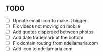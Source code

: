 ## TODO

- [ ] Update email icon to make it bigger
- [ ] Fix videos not moving on mobile 
- [ ] Add quotes dispersed between photos 
- [ ] Add date trademark at the bottom 
- [ ] Fix domain routing from ndellamaria.com
- [ ] Add icon to ndellamaria.com